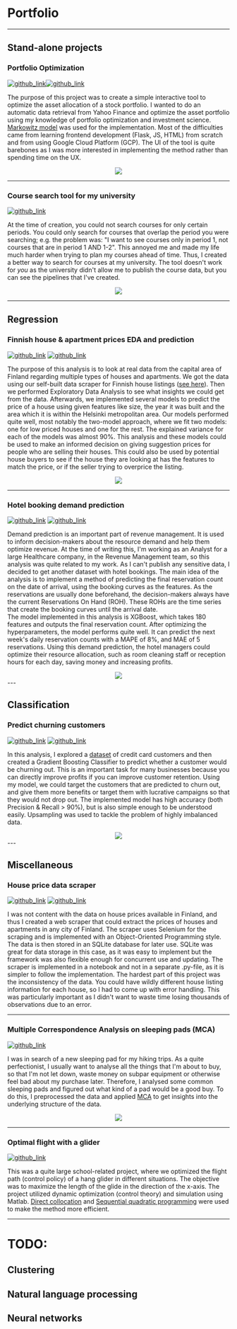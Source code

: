 


# Portfolio
---
<!-- [![Linkedin: johmakinen](https://img.shields.io/badge/-Johannes%20Mäkinen-blue?style=flat-square&logo=Linkedin&logoColor=white&link=https://www.linkedin.com/in/johmakinen/)](https://www.linkedin.com/in/johmakinen/) -->
<!-- 
This portfolio is a compilation of projects and notebooks which I have created for data analysis or exploration of machine learning algorithms.
 -->
## Stand-alone projects

### Portfolio Optimization
[![github_link](https://img.shields.io/badge/-Github-blueviolet?logo=github&logoColor=white&link=https://github.com/johmakinen/Portfolio-Optimization)](https://github.com/johmakinen/Portfolio-Optimization)[![github_link](https://img.shields.io/badge/-GoogleCloud-blue?logo=googlecloud&logoColor=white&link=https://portfolio-optimization-mhsj544yua-lz.a.run.app)](https://portfolio-optimization-mhsj544yua-lz.a.run.app)

The purpose of this project was to create a simple interactive tool to optimize the asset allocation of a stock portfolio. I wanted to do an automatic data retrieval from Yahoo Finance and optimize the asset portfolio using my knowledge of portfolio optimization and investment science. [Markowitz model](https://en.wikipedia.org/wiki/Markowitz_model) was used for the implementation. Most of the difficulties came from learning frontend development (Flask, JS, HTML) from scratch and from using Google Cloud Platform (GCP). The UI of the tool is quite barebones as I was more interested in implementing the method rather than spending time on the UX.

<center><img src="images/portfolio_opt2.png"/></center>

---

### Course search tool for my university
[![github_link](https://img.shields.io/badge/-Github-blueviolet?logo=github&logoColor=white&link=https://github.com/johmakinen/University-course-search-tool)](https://github.com/johmakinen/University-course-search-tool)


At the time of creation, you could not search courses for only certain periods. You could only search for courses that overlap the period you were searching; e.g. the problem was: "I want to see courses only in period 1, not courses that are in period 1 AND 1-2". This annoyed me and made my life much harder when trying to plan my courses ahead of time. Thus, I created a better way to search for courses at my university. The tool doesn't work for *you* as the university didn't allow me to publish the course data, but you can see the pipelines that I've created.

<center><img src="images/course_figure_cmd2.png"/></center>

---

## Regression

### Finnish house & apartment prices EDA and prediction
[![github_link](https://img.shields.io/badge/-Github-blueviolet?logo=github&logoColor=white&link=https://github.com/johmakinen/Various_projects/blob/main/Notebooks/House_prices.ipynb)](https://github.com/johmakinen/Various_projects/blob/main/Notebooks/House_prices.ipynb)
[![github_link](https://img.shields.io/badge/-nbviewer-gray?logo=jupyter&logoColor=orange&link=https://nbviewer.org/github/johmakinen/Various_projects/blob/main/Notebooks/House_prices.ipynb)](https://nbviewer.org/github/johmakinen/Various_projects/blob/main/Notebooks/House_prices.ipynb)

The purpose of this analysis is to look at real data from the capital area of Finland regarding multiple types of houses and apartments. We got the data using our self-built data scraper for Finnish house listings ([see here](https://github.com/johmakinen/Various_projects/blob/main/Notebooks/house_scraper.ipynb)). Then we performed Exploratory Data Analysis to see what insights we could get from the data. Afterwards, we implemented several models to predict the price of a house using given features like size, the year it was built and the area which it is within the Helsinki metropolitan area.
Our models performed quite well, most notably the two-model approach, where we fit two models: one for low priced houses and one for the rest. The explained variance for each of the models was almost 90%.
This analysis and these models could be used to make an informed decision on giving suggestion prices for people who are selling their houses.
This could also be used by potential house buyers to see if the house they are looking at has the features to match the price, or if the seller trying to overprice the listing.

<center><img src="images/house_prices_pred2.png"/></center>

---

### Hotel booking demand prediction
[![github_link](https://img.shields.io/badge/-Github-blueviolet?logo=github&logoColor=white&link=https://github.com/johmakinen/Various_projects/blob/main/Notebooks/Hotel_bookings.ipynb)](https://github.com/johmakinen/Various_projects/blob/main/Notebooks/Hotel_bookings.ipynb)
[![github_link](https://img.shields.io/badge/-nbviewer-gray?logo=jupyter&logoColor=orange&link=https://nbviewer.org/github/johmakinen/Various_projects/blob/main/Notebooks/Hotel_bookings.ipynb)](https://nbviewer.org/github/johmakinen/Various_projects/blob/main/Notebooks/Hotel_bookings.ipynb)

Demand prediction is an important part of revenue management. It is used to inform decision-makers about the resource demand and help them optimize revenue. At the time of writing this, I'm working as an Analyst for a large Healthcare company, in the Revenue Management team, so this analysis was quite related to my work. As I can't publish any sensitive data, I decided to get another dataset with hotel bookings. The main idea of the analysis is to implement a method of predicting the final reservation count on the date of arrival, using the booking curves as the features. As the reservations are usually done beforehand, the decision-makers always have the current Reservations On Hand (ROH). These ROHs are the time series that create the booking curves until the arrival date.   
The model implemented in this analysis is XGBoost, which takes 180 features and outputs the final reservation count. After optimizing the hyperparameters, the model performs quite well. It can predict the next week's daily reservation counts with a MAPE of 8%, and MAE of 5 reservations. Using this demand prediction, the hotel managers could optimize their resource allocation, such as room cleaning staff or reception hours for each day, saving money and increasing profits.
<center><img src="images/combined_figs_hotel2.png"/></center>
---

## Classification

### Predict churning customers
[![github_link](https://img.shields.io/badge/-Github-blueviolet?logo=github&logoColor=white&link=https://github.com/johmakinen/Various_projects/blob/main/Notebooks/Credit_card_churn.ipynb)](https://github.com/johmakinen/Various_projects/blob/main/Notebooks/Credit_card_churn.ipynb)
[![github_link](https://img.shields.io/badge/-nbviewer-gray?logo=jupyter&logoColor=orange&link=https://nbviewer.org/github/johmakinen/Various_projects/blob/main/Notebooks/Credit_card_churn.ipynb)](https://nbviewer.org/github/johmakinen/Various_projects/blob/main/Notebooks/Credit_card_churn.ipynb)

In this analysis, I explored a [dataset](https://www.kaggle.com/sakshigoyal7/credit-card-customers) of credit card customers and then created a Gradient Boosting Classifier to predict whether a customer would be churning out. This is an important task for many businesses because you can directly improve profits if you can improve customer retention. Using my model, we could target the customers that are predicted to churn out, and give them more benefits or target them with lucrative campaigns so that they would not drop out. The implemented model has high accuracy (both Precision & Recall > 90%), but is also simple enough to be understood easily. Upsampling was used to tackle the problem of highly imbalanced data.
<center><img src="images/combined_figs_churn.png"/></center>
---

## Miscellaneous

### House price data scraper
[![github_link](https://img.shields.io/badge/-Github-blueviolet?logo=github&logoColor=white&link=https://github.com/johmakinen/Various_projects/blob/main/Notebooks/house_scraper.ipynb)](https://github.com/johmakinen/Various_projects/blob/main/Notebooks/house_scraper.ipynb)
[![github_link](https://img.shields.io/badge/-nbviewer-gray?logo=jupyter&logoColor=orange&link=https://nbviewer.org/github/johmakinen/Various_projects/blob/main/Notebooks/house_scraper.ipynb)](https://nbviewer.org/github/johmakinen/Various_projects/blob/main/Notebooks/house_scraper.ipynb)

I was not content with the data on house prices available in Finland, and thus I created a web scraper that could extract the prices of houses and apartments in any city of Finland. The scraper uses Selenium for the scraping and is implemented with an Object-Oriented Programming style. The data is then stored in an SQLite database for later use. SQLite was great for data storage in this case, as it was easy to implement but the framework was also flexible enough for concurrent use and updating. The scraper is implemented in a notebook and not in a separate .py-file, as it is simpler to follow the implementation. The hardest part of this project was the inconsistency of the data. You could have wildly different house listing information for each house, so I had to come up with error handling. This was particularly important as I didn't want to waste time losing thousands of observations due to an error.

---

### Multiple Correspondence Analysis on sleeping pads (MCA)
[![github_link](https://img.shields.io/badge/-Github-blueviolet?logo=github&logoColor=white&link=https://github.com/johmakinen/MCA-on-sleeping-pads/blob/main/MCA_report.pdf)](https://github.com/johmakinen/MCA-on-sleeping-pads/blob/main/MCA_report.pdf)

I was in search of a new sleeping pad for my hiking trips. As a quite perfectionist, I usually want to analyse all the things that I'm about to buy, so that I'm not let down, waste money on subpar equipment or otherwise feel bad about my purchase later. Therefore, I analysed some common sleeping pads and figured out what kind of a pad would be a good buy. To do this, I preprocessed the data and applied [MCA](https://en.wikipedia.org/wiki/Multiple_correspondence_analysis) to get insights into the underlying structure of the data.

<center><img src="images/mca_figure2.png"/></center>

---

### Optimal flight with a glider
[![github_link](https://img.shields.io/badge/-Github-blueviolet?logo=github&logoColor=white&link=https://github.com/johmakinen/Optimal-flight-with-a-glider/blob/main/Glider_project_pdf_full.pdf)](https://github.com/johmakinen/Optimal-flight-with-a-glider/blob/main/Glider_project_pdf_full.pdf)

This was a quite large school-related project, where we optimized the flight path (control policy) of a hang glider in different situations. The objective was to maximize the length of the glide in the direction of the x-axis. The project utilized dynamic optimization (control theory) and simulation using Matlab. [Direct collocation](https://en.wikipedia.org/wiki/Trajectory_optimization#Direct_collocation) and [Sequential quadratic programming](https://en.wikipedia.org/wiki/Sequential_quadratic_programming) were used to make the method more efficient.

---

# TODO:
## Clustering

## Natural language processing

## Neural networks
